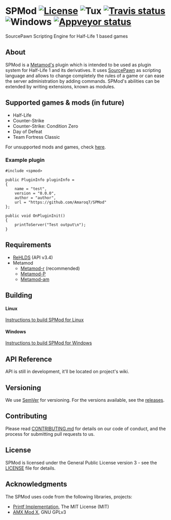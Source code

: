 # SPMod [![License](https://img.shields.io/badge/License-GPLv3-brightgreen.svg?style=flat-square)](LICENSE) ![Tux](resources/linux.svg) [![Travis status](https://img.shields.io/travis/Amaroq7/SPMod.svg?style=flat-square)](https://travis-ci.org/Amaroq7/SPMod) ![Windows](resources/windows.svg) [![Appveyor status](https://img.shields.io/appveyor/ci/Amaroq/SPMod.svg?style=flat-square)](https://ci.appveyor.com/project/Amaroq/spmod)
SourcePawn Scripting Engine for Half-Life 1 based games

## About

SPMod is a [Metamod's](https://github.com/theAsmodai/metamod-r) plugin which is intended to be used as plugin system for Half-Life 1 and its derivatives. It uses [SourcePawn](https://github.com/alliedmodders/sourcepawn) as scripting language and allows to change completely the rules of a game or can ease the server administration by adding commands. SPMod's abilities can be extended by writing extensions, known as modules.

## Supported games & mods (in future)
* Half-Life
* Counter-Strike
* Counter-Strike: Condition Zero
* Day of Defeat
* Team Fortress Classic

For unsupported mods and games, check [here](https://github.com/Amaroq7/SPMod/wiki/Unsupported-games).

### Example plugin

```sourcepawn
#include <spmod>

public PluginInfo pluginInfo =
{
	name = "test",
	version = "0.0.0",
	author = "author",
	url = "https://github.com/Amaroq7/SPMod"
};

public void OnPluginInit()
{
    printToServer("Test output\n");
}
```

## Requirements
- [ReHLDS](https://github.com/dreamstalker/rehlds) (API v3.4)
- Metamod
  - [Metamod-r](https://github.com/theAsmodai/metamod-r) (recommended)
  - [Metamod-P](http://metamod-p.sourceforge.net)
  - [Metamod-am](https://www.amxmodx.org/downloads.php)

## Building

#### Linux
[Instructions to build SPMod for Linux](https://github.com/Amaroq7/SPMod/wiki/Building-SPMod-on-Linux)

#### Windows
[Instructions to build SPMod for Windows](https://github.com/Amaroq7/SPMod/wiki/Building-SPMod-on-Windows)

## API Reference

API is still in development, it'll be located on project's wiki.

## Versioning

We use [SemVer](http://semver.org/) for versioning. For the versions available, see the [releases](https://github.com/Amaroq7/SPMod/releases).

## Contributing

Please read [CONTRIBUTING.md](CONTRIBUTING.md) for details on our code of conduct, and the process for submitting pull requests to us.

## License

SPMod is licensed under the General Public License version 3 - see the [LICENSE](LICENSE) file for details.

## Acknowledgments

The SPMod uses code from the following libraries, projects:
- [Printf Implementation](https://github.com/mpaland/printf), The MIT License (MIT)
- [AMX Mod X](https://github.com/alliedmodders/amxmodx),  GNU GPLv3
